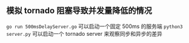 模拟 tornado 阻塞导致并发量降低的情况
---
`go run 500msDelayServer.go` 可以启动一个固定 500ms 的服务端
`python3 server.py` 可以启动一个 tornado server 来观察同步和异步的差异
